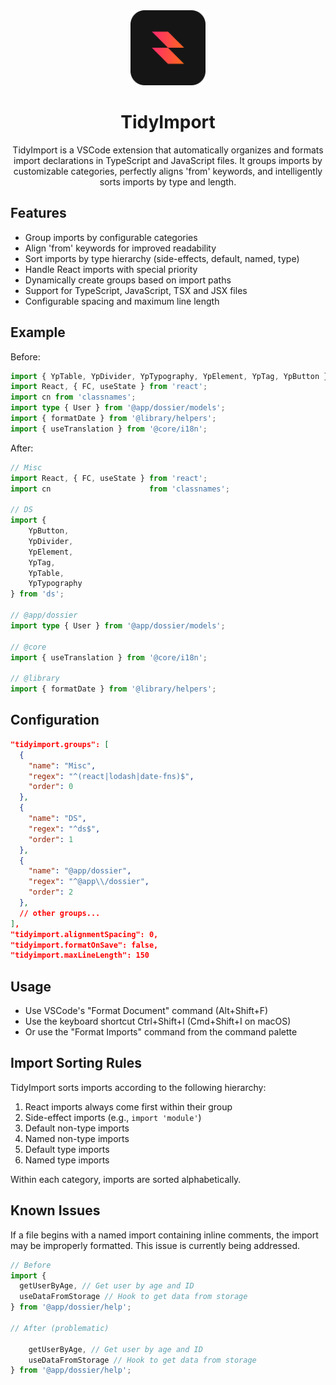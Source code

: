 <div align="center"><img src="./media/icon2.png" width="120" alt="TidyImport Logo" />
  <h1 align="center">TidyImport</h1>
  <p align="center">TidyImport is a VSCode extension that automatically organizes and formats import declarations in TypeScript and JavaScript files. It groups imports by customizable categories, perfectly aligns 'from' keywords, and intelligently sorts imports by type and length.</p>
</div>

## Features

- Group imports by configurable categories
- Align 'from' keywords for improved readability
- Sort imports by type hierarchy (side-effects, default, named, type)
- Handle React imports with special priority
- Dynamically create groups based on import paths
- Support for TypeScript, JavaScript, TSX and JSX files
- Configurable spacing and maximum line length

## Example

Before:
```typescript
import { YpTable, YpDivider, YpTypography, YpElement, YpTag, YpButton } from 'ds';
import React, { FC, useState } from 'react';
import cn from 'classnames';
import type { User } from '@app/dossier/models';
import { formatDate } from '@library/helpers';
import { useTranslation } from '@core/i18n';
```

After:
```typescript
// Misc
import React, { FC, useState } from 'react';
import cn                      from 'classnames';

// DS
import {
    YpButton,
    YpDivider,
    YpElement,
    YpTag,
    YpTable,
    YpTypography
} from 'ds';

// @app/dossier
import type { User } from '@app/dossier/models';

// @core
import { useTranslation } from '@core/i18n';

// @library
import { formatDate } from '@library/helpers';
```

## Configuration

```json
"tidyimport.groups": [
  {
    "name": "Misc",
    "regex": "^(react|lodash|date-fns)$",
    "order": 0
  },
  {
    "name": "DS",
    "regex": "^ds$",
    "order": 1
  },
  {
    "name": "@app/dossier",
    "regex": "^@app\\/dossier",
    "order": 2
  },
  // other groups...
],
"tidyimport.alignmentSpacing": 0,
"tidyimport.formatOnSave": false,
"tidyimport.maxLineLength": 150
```

## Usage

- Use VSCode's "Format Document" command (Alt+Shift+F)
- Use the keyboard shortcut Ctrl+Shift+I (Cmd+Shift+I on macOS)
- Or use the "Format Imports" command from the command palette

## Import Sorting Rules

TidyImport sorts imports according to the following hierarchy:
1. React imports always come first within their group
2. Side-effect imports (e.g., `import 'module'`)
3. Default non-type imports
4. Named non-type imports
5. Default type imports
6. Named type imports

Within each category, imports are sorted alphabetically.

## Known Issues

If a file begins with a named import containing inline comments, the import may be improperly formatted. This issue is currently being addressed.

```typescript
// Before
import {
  getUserByAge, // Get user by age and ID
  useDataFromStorage // Hook to get data from storage
} from '@app/dossier/help';

// After (problematic)

    getUserByAge, // Get user by age and ID
    useDataFromStorage // Hook to get data from storage
} from '@app/dossier/help';
```
